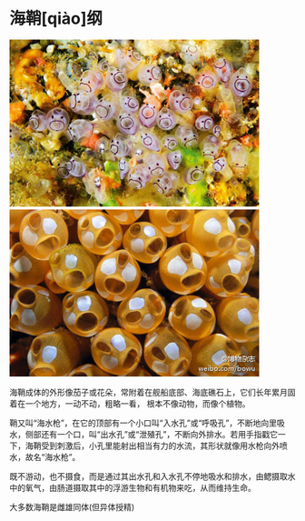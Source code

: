 # 海鞘[qiào]纲

![](01.jpg)

海鞘成体的外形像茄子或花朵，常附着在舰船底部、海底礁石上，它们长年累月固着在一个地方，一动不动，粗略一看， 根本不像动物，而像个植物。

鞘又叫“海水枪”，在它的顶部有一个小口叫“入水孔”或“呼吸孔”，不断地向里吸水，侧部还有一个口，叫“出水孔”或“泄殖孔”，不断向外排水。若用手指戳它一下，海鞘受到刺激后，小孔里能射出相当有力的水流，其形状就像用水枪向外喷水，故名“海水枪”。

既不游动，也不摄食，而是通过其出水孔和入水孔不停地吸水和排水，由鳃摄取水中的氧气，由肠道摄取其中的浮游生物和有机物来吃，从而维持生命。

大多数海鞘是雌雄同体(但异体授精)
